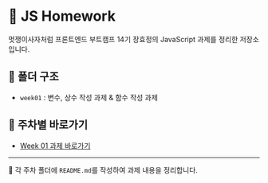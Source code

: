 # 📙 JS Homework

멋쟁이사자처럼 프론트엔드 부트캠프 14기 장효정의 JavaScript 과제를 정리한 저장소입니다.

## 📁 폴더 구조

- `week01` : 변수, 상수 작성 과제 & 함수 작성 과제

## 🔗 주차별 바로가기

- [Week 01 과제 바로가기](./week01/README.md)

---

📌 각 주차 폴더에 `README.md`를 작성하여 과제 내용을 정리합니다.
